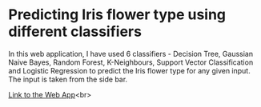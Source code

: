 # Predicting Iris flower type using different classifiers
In this web application, I have used 6 classifiers - Decision Tree, Gaussian Naive Bayes, Random Forest, K-Neighbours, Support Vector Classification and Logistic Regression to predict the Iris flower type for any given input. The input is taken from the side bar. <br>

[Link to the Web App](URL "https://share.streamlit.io/anushka118/iris-data-multiclassifiers/main/iris-ml-app.py")<br>
